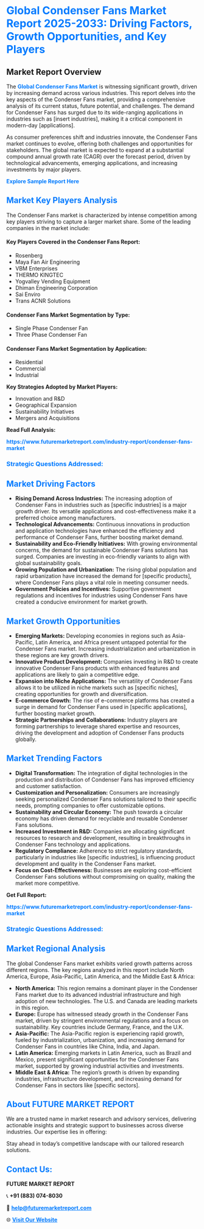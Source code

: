 <h1 style="color: #007BFF;">Global Condenser Fans Market Report 2025-2033: Driving Factors, Growth Opportunities, and Key Players</h1>

<section id="overview">
<h2>Market Report Overview</h2>
<p>The <a href="https://www.futuremarketreport.com/industry-report/condenser-fans-market" style="color: #007BFF; text-decoration: none;"><strong>Global Condenser Fans Market</strong></a> is witnessing significant growth, driven by increasing demand across various industries. This report delves into the key aspects of the Condenser Fans market, providing a comprehensive analysis of its current status, future potential, and challenges. The demand for Condenser Fans has surged due to its wide-ranging applications in industries such as [insert industries], making it a critical component in modern-day [applications].</p>
<p>As consumer preferences shift and industries innovate, the Condenser Fans market continues to evolve, offering both challenges and opportunities for stakeholders. The global market is expected to expand at a substantial compound annual growth rate (CAGR) over the forecast period, driven by technological advancements, emerging applications, and increasing investments by major players.</p>
</section>

<section id="overview">
<p><a href="https://www.futuremarketreport.com/request-sample/reportId=103680" style="color: #007BFF; text-decoration: none;"><strong>Explore Sample Report Here</strong></a></p>
</section>

<section id="key-players">
<h2 style="color: #007BFF;">Market Key Players Analysis</h2>
<p>The Condenser Fans market is characterized by intense competition among key players striving to capture a larger market share. Some of the leading companies in the market include:</p>
<h4>Key Players Covered in the Condenser Fans Report:</h4>
<ul><li>Rosenberg</li><li>Maya Fan Air Engineering</li><li>VBM Enterprises</li><li>THERMO KINGTEC</li><li>Yogvalley Vending Equipment</li><li>Dhiman Engineering Corporation</li><li>Sai Enviro</li><li>Trans ACNR Solutions</li></ul>
<h4>Condenser Fans Market Segmentation by Type:</h4>
<ul><li>Single Phase Condenser Fan</li><li>Three Phase Condenser Fan</li></ul>

<h4>Condenser Fans Market Segmentation by Application:</h4>
<ul><li>Residential</li><li>Commercial</li><li>Industrial</li></ul>
<p><strong>Key Strategies Adopted by Market Players:</strong></p>
<ul>
<li>Innovation and R&D</li>
<li>Geographical Expansion</li>
<li>Sustainability Initiatives</li>
<li>Mergers and Acquisitions</li>
</ul>
</section>

<section>
<p><strong>Read Full Analysis: </strong></p><a href="https://www.futuremarketreport.com/industry-report/condenser-fans-market" style="color: #007BFF; text-decoration: none;"><strong>https://www.futuremarketreport.com/industry-report/condenser-fans-market</strong></a>
<h3 style="color: #007BFF;">Strategic Questions Addressed:</h3>
</section>

<section id="driving-factors">
<h2 style="color: #007BFF;">Market Driving Factors</h2>
<ul>
<li><strong>Rising Demand Across Industries:</strong> The increasing adoption of Condenser Fans in industries such as [specific industries] is a major growth driver. Its versatile applications and cost-effectiveness make it a preferred choice among manufacturers.</li>
<li><strong>Technological Advancements:</strong> Continuous innovations in production and application technologies have enhanced the efficiency and performance of Condenser Fans, further boosting market demand.</li>
<li><strong>Sustainability and Eco-Friendly Initiatives:</strong> With growing environmental concerns, the demand for sustainable Condenser Fans solutions has surged. Companies are investing in eco-friendly variants to align with global sustainability goals.</li>
<li><strong>Growing Population and Urbanization:</strong> The rising global population and rapid urbanization have increased the demand for [specific products], where Condenser Fans plays a vital role in meeting consumer needs.</li>
<li><strong>Government Policies and Incentives:</strong> Supportive government regulations and incentives for industries using Condenser Fans have created a conducive environment for market growth.</li>
</ul>
</section>

<section id="growth-opportunities">
<h2 style="color: #007BFF;">Market Growth Opportunities</h2>
<ul>
<li><strong>Emerging Markets:</strong> Developing economies in regions such as Asia-Pacific, Latin America, and Africa present untapped potential for the Condenser Fans market. Increasing industrialization and urbanization in these regions are key growth drivers.</li>
<li><strong>Innovative Product Development:</strong> Companies investing in R&D to create innovative Condenser Fans products with enhanced features and applications are likely to gain a competitive edge.</li>
<li><strong>Expansion into Niche Applications:</strong> The versatility of Condenser Fans allows it to be utilized in niche markets such as [specific niches], creating opportunities for growth and diversification.</li>
<li><strong>E-commerce Growth:</strong> The rise of e-commerce platforms has created a surge in demand for Condenser Fans used in [specific applications], further boosting market growth.</li>
<li><strong>Strategic Partnerships and Collaborations:</strong> Industry players are forming partnerships to leverage shared expertise and resources, driving the development and adoption of Condenser Fans products globally.</li>
</ul>
</section>

<section id="trending-factors">
<h2 style="color: #007BFF;">Market Trending Factors</h2>
<ul>
<li><strong>Digital Transformation:</strong> The integration of digital technologies in the production and distribution of Condenser Fans has improved efficiency and customer satisfaction.</li>
<li><strong>Customization and Personalization:</strong> Consumers are increasingly seeking personalized Condenser Fans solutions tailored to their specific needs, prompting companies to offer customizable options.</li>
<li><strong>Sustainability and Circular Economy:</strong> The push towards a circular economy has driven demand for recyclable and reusable Condenser Fans solutions.</li>
<li><strong>Increased Investment in R&D:</strong> Companies are allocating significant resources to research and development, resulting in breakthroughs in Condenser Fans technology and applications.</li>
<li><strong>Regulatory Compliance:</strong> Adherence to strict regulatory standards, particularly in industries like [specific industries], is influencing product development and quality in the Condenser Fans market.</li>
<li><strong>Focus on Cost-Effectiveness:</strong> Businesses are exploring cost-efficient Condenser Fans solutions without compromising on quality, making the market more competitive.</li>
</ul>
</section>

<section>
<p><strong>Get Full Report: </strong></p><a href="https://www.futuremarketreport.com/industry-report/condenser-fans-market" style="color: #007BFF; text-decoration: none;"><strong>https://www.futuremarketreport.com/industry-report/condenser-fans-market</strong></a>
<h3 style="color: #007BFF;">Strategic Questions Addressed:</h3>
</section>


<section id="regional-analysis">
<h2 style="color: #007BFF;">Market Regional Analysis</h2>
<p>The global Condenser Fans market exhibits varied growth patterns across different regions. The key regions analyzed in this report include North America, Europe, Asia-Pacific, Latin America, and the Middle East & Africa:</p>
<ul>
<li><strong>North America:</strong> This region remains a dominant player in the Condenser Fans market due to its advanced industrial infrastructure and high adoption of new technologies. The U.S. and Canada are leading markets in this region.</li>
<li><strong>Europe:</strong> Europe has witnessed steady growth in the Condenser Fans market, driven by stringent environmental regulations and a focus on sustainability. Key countries include Germany, France, and the U.K.</li>
<li><strong>Asia-Pacific:</strong> The Asia-Pacific region is experiencing rapid growth, fueled by industrialization, urbanization, and increasing demand for Condenser Fans in countries like China, India, and Japan.</li>
<li><strong>Latin America:</strong> Emerging markets in Latin America, such as Brazil and Mexico, present significant opportunities for the Condenser Fans market, supported by growing industrial activities and investments.</li>
<li><strong>Middle East & Africa:</strong> The region’s growth is driven by expanding industries, infrastructure development, and increasing demand for Condenser Fans in sectors like [specific sectors].</li>
</ul>
</section>

<footer>
<h2 style="color: #007BFF;">About FUTURE MARKET REPORT</h2>
<p>We are a trusted name in market research and advisory services, delivering actionable insights and strategic support to businesses across diverse industries. Our expertise lies in offering:</p>

<p>Stay ahead in today’s competitive landscape with our tailored research solutions.</p>

<h2 style="color: #007BFF;">Contact Us:</h2>
<p><strong>FUTURE MARKET REPORT</strong></p>
<p>📞 <strong>+91 (883) 074-8030</strong></p>
<p>📧 <strong><a href="mailto:help@futuremarketreport.com" style="color: #007BFF;">help@futuremarketreport.com</a></strong></p>
<p>🌐 <strong><a href="https://www.futuremarketreport.com/" style="color: #007BFF;">Visit Our Website</a></strong></p>
</footer>